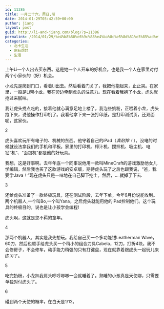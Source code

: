 ```yaml
---
id: 11386
title: 一月二十六，周日,晴
date: 2014-01-29T05:42:59+00:00
author: jiang
layout: post
guid: http://li-and-jiang.com/blog/?p=11386
permalink: /2014/01/29/%e4%b8%80%e6%9c%88%e4%ba%8c%e5%8d%81%e5%85%ad%ef%bc%8c%e5%91%a8%e6%97%a5%e6%99%b4/
categories:
  - 北卡生活
  - 家有虎娃
  - 生活
---
```

上午Li一个人出去买东西。这是她一个人开车的好机会，也是我一个人在家里对付两个小家伙的（好）机会。

小龙先是爬到门口，看着Li出去。然后看着门关了，我把他抱起来，止止哭。在家里，一般是Li带小龙，我在旁边牵制虎头的注意力。现在看着我抱了小龙，虎头就抢过来腻味。

我让虎头找点吃的，接着他就心满意足地上楼了。我泡些奶粉，正喂着小龙，虎头跑下来，说他操作打印机了。我看他拿下来一张打印纸，是打印测试页，还双面呢，这家伙。

2

虎头喜欢玩所有电子的、机械的东西。他守着自己的iPad（_真耐摔！_），没电的时候就设法拿我们的手机和平板。家里的打印机、榨汁机、搅拌机、吸尘机、电钻“机”、“面包机”都是他的好玩具。

我想，这是好事啊。去年年底一个同事说他用一款叫MineCraft的游戏激励他女儿学编辑，然后我也买了这款游戏的安卓版，期待虎头玩了之后也跟我说，“爸，我要学Java！”现在虎头只是一味地在自己脚下挖土，然后，&#8230; 就掉了下去.

3

还给虎头准备了一款终极玩具，还在测试阶段，去年下单，今年6月份说能收到。两个机器人,一个叫Bo,一个叫Yana，之后虎头就能用他的iPad控制他们。这个玩具的终极目的，说也是让小孩学会编程!

虎头啊，这就是您不羁的童年。

4

那两个机器人，其实是我先想玩。我给自己买一个多功能钳Leatherman Wave，60刀，然后也顺手给虎头买一个稍小的组合刀具Cabela，12刀，打折4块。我不会修房子，不会修车，动手能力稍强的只有打键盘，现在就靠着跟虎头一起玩儿来练习了。

5

吃完奶粉，小龙趴我肩头哼哼唧唧一会就睡着了。熟睡的小孩真是天使哪，只需要单独对付虎头了。

6

碰到两个天使的概率，在白天是1/12。